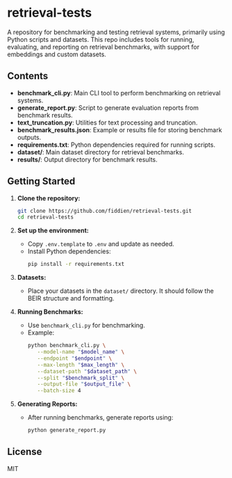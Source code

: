 # retrieval-tests

A repository for benchmarking and testing retrieval systems, primarily using Python scripts and datasets. This repo includes tools for running, evaluating, and reporting on retrieval benchmarks, with support for embeddings and custom datasets.

## Contents

- **benchmark_cli.py**: Main CLI tool to perform benchmarking on retrieval systems.
- **generate_report.py**: Script to generate evaluation reports from benchmark results.
- **text_truncation.py**: Utilities for text processing and truncation.
- **benchmark_results.json**: Example or results file for storing benchmark outputs.
- **requirements.txt**: Python dependencies required for running scripts.
- **dataset/**: Main dataset directory for retrieval benchmarks.
- **results/**: Output directory for benchmark results.

## Getting Started

1. **Clone the repository:**
   ```bash
   git clone https://github.com/fiddien/retrieval-tests.git
   cd retrieval-tests
   ```

2. **Set up the environment:**
   - Copy `.env.template` to `.env` and update as needed.
   - Install Python dependencies:
     ```bash
     pip install -r requirements.txt
     ```

3. **Datasets:**
   - Place your datasets in the `dataset/` directory. It should follow the BEIR structure and formatting.

4. **Running Benchmarks:**
   - Use `benchmark_cli.py` for benchmarking.
   - Example:
     ```bash
     python benchmark_cli.py \
        --model-name "$model_name" \
        --endpoint "$endpoint" \
        --max-length "$max_length" \
        --dataset-path "$dataset_path" \
        --split "$benchmark_split" \
        --output-file "$output_file" \
        --batch-size 4
     ```

5. **Generating Reports:**
   - After running benchmarks, generate reports using:
     ```bash
     python generate_report.py
     ```

## License

MIT
